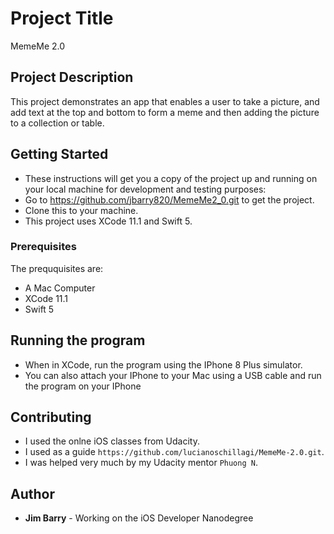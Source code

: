# Project Title

MemeMe 2.0

## Project Description
This project demonstrates an app that enables a user to take a picture, and add text at the top and bottom to form a meme and then adding the picture to a collection or table.

## Getting Started

* These instructions will get you a copy of the project up and running on your local machine for development and testing purposes:
* Go to https://github.com/jbarry820/MemeMe2_0.git to get the project.
* Clone this to your machine.
* This project uses XCode 11.1 and Swift 5.

### Prerequisites

The preququisites are:
* A Mac Computer
* XCode 11.1
* Swift 5

## Running the program

* When in XCode, run the program using the IPhone 8 Plus simulator.
* You can also attach your IPhone to your Mac using a USB cable and run the program on your IPhone

## Contributing

* I used the onlne iOS classes from Udacity.
* I used as a guide ```https://github.com/lucianoschillagi/MemeMe-2.0.git```.
* I was helped very much by my Udacity mentor ```Phuong N```.

## Author

* **Jim Barry** - Working on the iOS Developer Nanodegree
